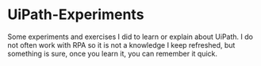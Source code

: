 # UiPath-Experiments

Some experiments and exercises I did to learn or explain about UiPath. I do not often work with RPA so it is not a knowledge I keep refreshed, but something is sure, once you learn it, you can remember it quick.

